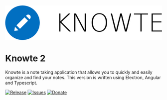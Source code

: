 ![Knowte](Knowte.full.png)

# Knowte 2

Knowte is a note taking application that allows you to quickly and easily organize and find your notes. This version is written using Electron, Angular and Typescript.

[![Release](https://img.shields.io/github/release/digimezzo/Knowte2.svg?style=flat-square)](https://github.com/digimezzo/Knowte2/releases/latest)
[![Issues](https://img.shields.io/github/issues/digimezzo/Knowte2.svg?style=flat-square)](https://github.com/digimezzo/Knowte2/issues)
[![Donate](https://img.shields.io/badge/Donate-PayPal-green.svg)](https://www.paypal.com/cgi-bin/webscr?cmd=_s-xclick&hosted_button_id=MQALEWTEZ7HX8)
